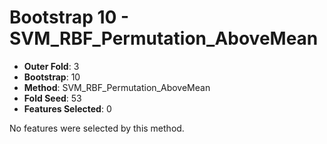 # Bootstrap 10 - SVM_RBF_Permutation_AboveMean

- **Outer Fold**: 3
- **Bootstrap**: 10
- **Method**: SVM_RBF_Permutation_AboveMean
- **Fold Seed**: 53
- **Features Selected**: 0

No features were selected by this method.
